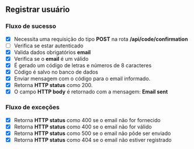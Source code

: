 ## Registrar usuário

### Fluxo de sucesso

 - [x] Necessita uma requisição do tipo **POST** na rota **/api/code/confirmation**
 - [ ] Verifica se estar autenticado
 - [x] Valida dados obrigatórios **email**
 - [x] Verifica se o **email** é um válido
 - [x] É gerado um código de letras e números de 8 caracteres
 - [x] Código é salvo no banco de dados
 - [x] Enviar mensagem com o código para o email informado.
 - [x] Retorna **HTTP status** como 200.
 - [x] O campo **HTTP body** é retornado com a mensagem: **Email sent**

### Fluxo de exceções

 - [x] Retorna **HTTP status** como 400 se o email não for fornecido
 - [x] Retorna **HTTP status** como 400 se o email não for válido
 - [x] Retorna **HTTP status** como 500 se o email não pôde ser enviado
 - [x] Retorna **HTTP status** como 404 se o email não estiver registrado